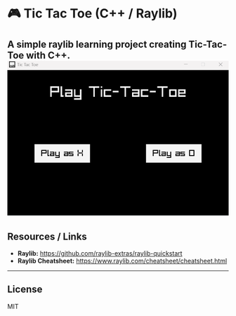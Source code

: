 # 🎮 Tic Tac Toe (C++ / Raylib)
A simple raylib learning project creating Tic-Tac-Toe with C++.
![Gameplay Screenshot](resources/example.gif)
---

## Resources / Links

* **Raylib:** https://github.com/raylib-extras/raylib-quickstart
* **Raylib Cheatsheet:** https://www.raylib.com/cheatsheet/cheatsheet.html

---

## License

MIT
